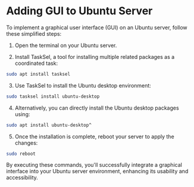 # Adding GUI to Ubuntu Server

To implement a graphical user interface (GUI) on an Ubuntu server, follow these simplified steps:

1. Open the terminal on your Ubuntu server.

2. Install TaskSel, a tool for installing multiple related packages as a coordinated task:
```bash
sudo apt install tasksel
```

3. Use TaskSel to install the Ubuntu desktop environment:
```bash
sudo tasksel install ubuntu-desktop
```

4. Alternatively, you can directly install the Ubuntu desktop packages using:
```bash
sudo apt install ubuntu-desktop^
```

5. Once the installation is complete, reboot your server to apply the changes:
```bash
sudo reboot
```

By executing these commands, you'll successfully integrate a graphical interface into your Ubuntu server environment, enhancing its usability and accessibility.
